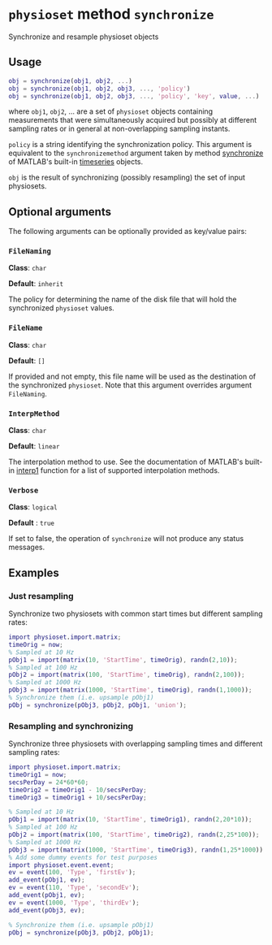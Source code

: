 `physioset` method `synchronize`
=====

Synchronize and resample physioset objects

## Usage

````matlab
obj = synchronize(obj1, obj2, ...)
obj = synchronize(obj1, obj2, obj3, ..., 'policy')
obj = synchronize(obj1, obj2, obj3, ..., 'policy', 'key', value, ...)
````

where `obj1`, `obj2`, ... are a set of `physioset` objects containing
measurements that were simultaneously acquired but possibly at different
sampling rates or in general at non-overlapping sampling instants.

`policy` is a string identifying the synchronization policy. This
argument is equivalent to the `synchronizemethod` argument taken by
method [synchronize][matlab-sync] of MATLAB's built-in 
[timeseries][timeseries] objects.

[matlab-sync]: http://www.mathworks.nl/help/matlab/ref/timeseries.synchronize.html
[timeseries]: http://www.mathworks.nl/help/matlab/ref/timeseriesclass.html

`obj` is the result of synchronizing (possibly resampling) the set of
input physiosets.

## Optional arguments

The following arguments can be optionally provided as key/value pairs:

### `FileNaming`

__Class__: `char`

__Default__: `inherit`

The policy for determining the name of the disk file that will hold the 
synchronized `physioset` values. 

### `FileName`

__Class__: `char`

__Default__: `[]`

If provided and not empty, this file name will be used as the destination
of the synchronized `physioset`. Note that this argument overrides argument
`FileNaming`.

### `InterpMethod`

__Class__: `char`

__Default__: `linear`

The interpolation method to use. See the documentation of MATLAB's 
built-in [interp1][interp1] function for a list of supported interpolation 
methods.

[interp1]: http://www.mathworks.nl/help/matlab/ref/interp1.html

### `Verbose`

__Class__: `logical`

__Default__ : `true`

If set to false, the operation of `synchronize` will not produce any 
status messages.



## Examples

### Just resampling

Synchronize two physiosets with common start times but different sampling
rates:

````matlab
import physioset.import.matrix;
timeOrig = now;
% Sampled at 10 Hz
pObj1 = import(matrix(10, 'StartTime', timeOrig), randn(2,10));
% Sampled at 100 Hz
pObj2 = import(matrix(100, 'StartTime', timeOrig), randn(2,100));
% Sampled at 1000 Hz
pObj3 = import(matrix(1000, 'StartTime', timeOrig), randn(1,1000));
% Synchronize them (i.e. upsample pObj1)
pObj = synchronize(pObj3, pObj2, pObj1, 'union');
````

### Resampling and synchronizing

Synchronize three physiosets with overlapping sampling times and
different sampling rates:

````matlab
import physioset.import.matrix;
timeOrig1 = now;
secsPerDay = 24*60*60;
timeOrig2 = timeOrig1 - 10/secsPerDay;
timeOrig3 = timeOrig1 + 10/secsPerDay; 

% Sampled at 10 Hz
pObj1 = import(matrix(10, 'StartTime', timeOrig1), randn(2,20*10));
% Sampled at 100 Hz
pObj2 = import(matrix(100, 'StartTime', timeOrig2), randn(2,25*100));
% Sampled at 1000 Hz
pObj3 = import(matrix(1000, 'StartTime', timeOrig3), randn(1,25*1000));
% Add some dummy events for test purposes
import physioset.event.event;
ev = event(100, 'Type', 'firstEv'); 
add_event(pObj1, ev);
ev = event(110, 'Type', 'secondEv');
add_event(pObj1, ev);
ev = event(1000, 'Type', 'thirdEv');
add_event(pObj3, ev);

% Synchronize them (i.e. upsample pObj1)
pObj = synchronize(pObj3, pObj2, pObj1);
````
